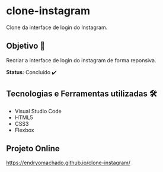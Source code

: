 # clone-instagram
Clone da interface de login do Instagram.
## Objetivo 🎯
Recriar a interface de login do instagram de forma reponsiva.


**Status**: Concluído ✔️
## Tecnologias e Ferramentas utilizadas 🛠️
- Visual Studio Code
- HTML5
- CSS3
- Flexbox

## Projeto Online
https://endryomachado.github.io/clone-instagram/
